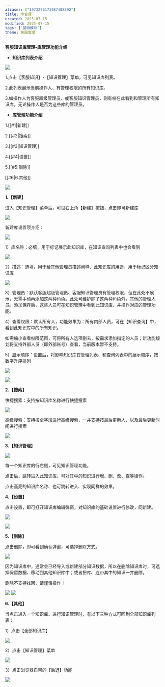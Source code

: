 ```yaml
---
aliases: ["1973276173987408892"]
title: 库管理
created: 2025-07-15
modified: 2025-07-15
tags: ['基础模块']
theme: 客服管理
---
```


**客服知识库管理-库管理功能介绍**

- **知识库列表介绍**

![](e9d9d15143d125bed72cd0bf02ab09e7.jpg)

1.点击【客服知识】-【知识管理】菜单，可见知识库列表。

2.此列表展示当前操作人、有管理权限的所有知识库。

3.如操作人为客服超级管理员、或客服知识管理员，则有权在此看到和管理所有知识库，无论操作人是否为这些库的管理员。

- **库管理功能介绍**

1.[[#1|新建]]

2.[[#2|搜索]]

3.[[#3|知识管理]]

4.[[#4|设置]]

5.[[#5|删除]]

[[#6|6.其他]]

**![](e4e146b05a15b22e998e5e9460bf57cb.jpg)**

**1.【新建】**

进入【知识管理】菜单后，可见右上角【新建】按钮，点击即可新建库

**![](36bd3297564859a3821b0096b56dec29.jpg)**

新建库设置项介绍：

![](ad090bbaf07939b7eefa4ea204597f38.jpg)

1）库名称：必填，用于标记展示此知识库，在知识查询列表中也会看到

![](8e95e7e9285bf6e9eca2eb4c7057907d.jpg)

2）描述：选填，用于给其他管理员描述阐释、此知识库的用途，用于标记区分知识库

![](ad675edc625874220a2ff5fd4695da1b.jpg)

3）管理员：默认客服超级管理员、客服知识管理员有管理权限，但在此处不展示，无需手动再添加这两种角色。此处可维护除了这两种角色外，其他的管理人员。添加保存后，这些人员可在知识管理中看到此知识库，并操作对应的管理功能。

4）查看权限：默认所有人，功能效果为：所有内部人员，可在【知识查询】中，看到此知识库中的所有知识。

如需缩小查看权限范围，可将所有人选项删去，按需求添加指定的人员；新功能规划将支持外部人员（即外部账号）查看，当前版本暂不支持。

5）显示顺序：设置后，将影响知识库在管理列表、和查询列表中的展示顺序，按数字升序排列

![](36e99f2ab077fbaca28098cca024ab40.jpg)

![](8a57cb6edafa446f70b8241c835cf016.jpg)

**2.【搜索】**

快捷搜索：支持按知识库名称进行快捷搜索

![](d873a2babf72b04e8e9063a7b67262db.jpg)

高级搜索：支持按全字段进行高级搜索，一并支持按最后更新人、以及最后更新时间进行搜索

![](ed1500d9970debe50e60983e7e3e7f79.jpg)

**3.【知识管理】**

![](127bf16f5cf3350c6271b2479511acc5.jpg)

每一个知识库的行右侧，可见知识管理功能。

点击后，跳转进入此知识库，可对其中的知识进行增、删、改、查等操作。

点击高亮的知识库名称、也可跳转进入、实现同样的效果。

**4.【设置】**

点击设置，即可打开知识库编辑弹窗，对知识库的基础设置进行修改，同新建。

**![](c5986b3d4bf76302b01bb078acae0069.jpg)**

**![](2aeb31b6756111169c105d83138700e2.jpg)**

**5.【删除】**

点击删除，即可看到确认弹窗，可选择删除方式。

![](90a33496547705cffc6d6d739c7f6c54.jpg)

因为知识库中，通常会已经导入或新建部分知识数据，所以在删除知识库时，可选择保留数据、移动到其他知识库中；或者把库、连带其中的知识一并删除。

删除不支持找回，请谨慎操作！

![](4ec93b86f093f8d8747f50f15cbc5927.jpg) ![](e3048e5a86b68f9020734577f7ef8c37.jpg)

**6.【其他】**

当点击进入一个知识库、进行知识管理时，有以下三种方式可回到全部知识库列表：

1）点击【全部知识库】

![](20f453ea590f388117a7bef4b0f00dd2.jpg)

2）点击【知识管理】菜单

![](930f27db05a8beb4401484928912e34c.jpg)

3）点击浏览器自带的【后退】功能

![](42152a086e91441aaaaf3e9479a5bd56.jpg)